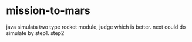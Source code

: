 # mission-to-mars

java
simulata two type rocket module, judge which is better.
next could do simulate by step1. step2
